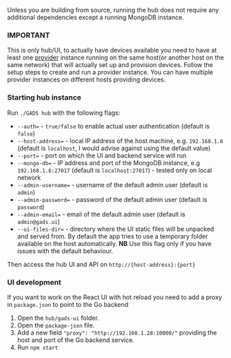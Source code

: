 
Unless you are building from source, running the hub does not require any additional dependencies except a running MongoDB instance.

### IMPORTANT
This is only hub/UI, to actually have devices available you need to have at least one [provider](./provider.md) instance running on the same host(or another host on the same network) that will actually set up and provision devices. Follow the setup steps to create and run a provider instance. You can have multiple provider instances on different hosts providing devices.

### Starting hub instance
Run `./GADS hub` with the following flags:  
- `--auth=` - `true/false` to enable actual user authentication (default is `false`)  
- `--host-address=` - local IP address of the host machine, e.g. `192.168.1.6` (default is `localhost`, I would advise against using the default value)  
- `--port=` - port on which the UI and backend service will run  
- `--mongo-db=` - IP address and port of the MongoDB instance, e.g `192.168.1.6:27017` (default is `localhost:27017`) - tested only on local network
- `--admin-username=` - username of the default admin user (default is `admin`)  
- `--admin-password=` - password of the default admin user (default is `password`)  
- `--admin-email=` - email of the default admin user (default is `admin@gads.ui`)  
- `--ui-files-dir=` - directory where the UI static files will be unpacked and served from. By default the app tries to use a temporary folder available on the host automatically. **NB** Use this flag only if you have issues with the default behaviour.

Then access the hub UI and API on `http://{host-address}:{port}`

### UI development
If you want to work on the React UI with hot reload you need to add a proxy in `package.json` to point to the Go backend
1. Open the `hub/gads-ui` folder.
2. Open the `package-json` file.
3. Add a new field `"proxy": "http://192.168.1.28:10000/"` providing the host and port of the Go backend service.
4. Run `npm start`